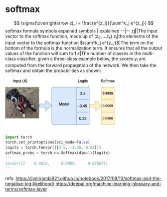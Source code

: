 # softmax

$$ \sigma(\overrightarrow z)_i = \frac{e^{z_i}}{\sum^k_j e^{z_j}} $$
softmax formula symbols expained
symbols | explained
--|--
$\overrightarrow z$|The input vector to the softmax function, made up of ($z_0, ... z_k$)
$z_i$|the elements of the input vector to the softmax function
$\sum^k_j e^{z_j}$|The term on the bottom of the formula is the normalization term. It ensures that all the output values of the function will sum to 1
$k$|The number of classes in the multi-class classifier.
given a three-class example below, the scores $y_i$ are computed from the forward propagation of the network. We then take the softmax and obtain the probabilities as shown:

![](./softmax/1.png)


```python
import torch
torch.set_printoptions(sci_mode=False)
logits = torch.tensor([[3.5, -3.45, 0.23]])
softmax_probs = torch.nn.Softmax(dim=1)(logits)
'''
tensor([[    0.9625,     0.0009,     0.0366]])
'''
```


refs:
https://ljvmiranda921.github.io/notebook/2017/08/13/softmax-and-the-negative-log-likelihood/
https://deepai.org/machine-learning-glossary-and-terms/softmax-layer
